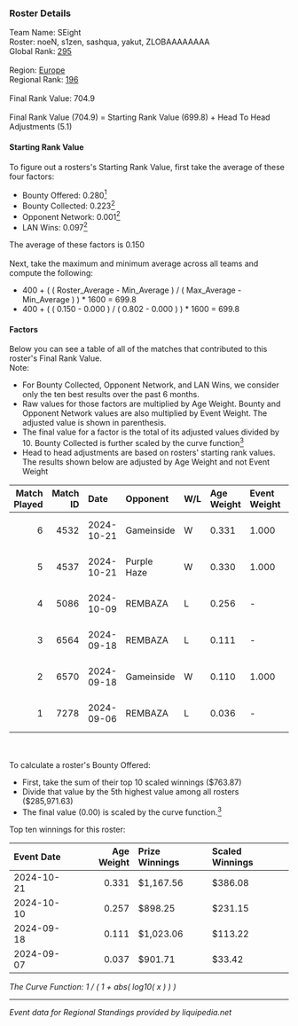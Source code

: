 ### Roster Details<br />
Team Name: SEight<br />
Roster: noeN, s1zen, sashqua, yakut, ZLOBAAAAAAAA<br />
Global Rank: [295](../../standings_global_2025_02_28.md)<br />
<br />
Region: [Europe]( ../../standings_europe_2025_02_28.md)<br />
Regional Rank: [196]( ../../standings_europe_2025_02_28.md)<br />
<br />
Final Rank Value:  704.9<br />
<br />
Final Rank Value (704.9) = Starting Rank Value (699.8) + Head To Head Adjustments (5.1)<br />

#### Starting Rank Value<br />
To figure out a rosters's Starting Rank Value, first take the average of these four factors:<br />
- Bounty Offered: 0.280[<sup>1</sup>](#table2)
- Bounty Collected: 0.223[<sup>2</sup>](#table1)
- Opponent Network: 0.001[<sup>2</sup>](#table1)
- LAN Wins: 0.097[<sup>2</sup>](#table1)

The average of these factors is 0.150<br />
<br />
Next, take the maximum and minimum average across all teams and compute the following:<br />
- 400 + ( ( Roster_Average - Min_Average ) / ( Max_Average - Min_Average ) ) * 1600 = 699.8
- 400 + ( ( 0.150 - 0.000 ) / ( 0.802 - 0.000 ) ) * 1600 = 699.8


#### Factors<br />
Below you can see a table of all of the matches that contributed to this roster's Final Rank Value.<br />
Note:<br />

- For Bounty Collected, Opponent Network, and LAN Wins, we consider only the ten best results over the past 6 months.
- Raw values for those factors are multiplied by Age Weight. Bounty and Opponent Network values are also multiplied by Event Weight. The adjusted value is shown in parenthesis.
- The final value for a factor is the total of its adjusted values divided by 10. Bounty Collected is further scaled by the curve function[<sup>3</sup>](#curveFunction)
- Head to head adjustments are based on rosters' starting rank values. The results shown below are adjusted by Age Weight and not Event Weight
<span id="table1"></span><br />


| Match Played | Match ID | Date       | Opponent    | W/L | Age Weight | Event Weight | Bounty Collected | Opponent Network | LAN Wins  | H2H Adj. | Roster                                    |
| -: | -: | :- | :- | :- | :- | :- | :- | :- | :- | -: | :- |
|            6 |     4532 | 2024-10-21 | Gameinside  | W   | 0.331      | 1.000        | 0.005 (0.002)    | 0.029 (0.010)    | 1 (0.331) |     5.54 | noeN, s1zen, sashqua, yakut, ZLOBAAAAAAAA |
|            5 |     4537 | 2024-10-21 | Purple Haze | W   | 0.330      | 1.000        | 0.004 (0.001)    | 0.000 (0.000)    | 1 (0.330) |     3.06 | noeN, s1zen, sashqua, yakut, ZLOBAAAAAAAA |
|            4 |     5086 | 2024-10-09 | REMBAZA     | L   | 0.256      | -            | -                | -                | -         |    -3.36 | noeN, sashqua, yakut, zed1x, ZLOBAAAAAAAA |
|            3 |     6564 | 2024-09-18 | REMBAZA     | L   | 0.111      | -            | -                | -                | -         |    -1.50 | myata, noeN, sashqua, yakut, ZLOBAAAAAAAA |
|            2 |     6570 | 2024-09-18 | Gameinside  | W   | 0.110      | 1.000        | 0.005 (0.001)    | 0.029 (0.003)    | 1 (0.110) |     1.81 | myata, noeN, sashqua, yakut, ZLOBAAAAAAAA |
|            1 |     7278 | 2024-09-06 | REMBAZA     | L   | 0.036      | -            | -                | -                | -         |    -0.49 | myata, noeN, sashqua, yakut, ZLOBAAAAAAAA |

<br />
<span id="table2"></span><br />
To calculate a roster's Bounty Offered:<br />

- First, take the sum of their top 10 scaled winnings ($763.87)
- Divide that value by the 5th highest value among all rosters ($285,971.63)
- The final value (0.00) is scaled by the curve function.[<sup>3</sup>](#curveFunction)

Top ten winnings for this roster:<br />

| Event Date | Age Weight | Prize Winnings | Scaled Winnings |
| :- | -: | :- | :- |
| 2024-10-21 |      0.331 | $1,167.56      | $386.08         |
| 2024-10-10 |      0.257 | $898.25        | $231.15         |
| 2024-09-18 |      0.111 | $1,023.06      | $113.22         |
| 2024-09-07 |      0.037 | $901.71        | $33.42          |


<span id="curveFunction"></span>_The Curve Function: 1 / ( 1 + abs( log10( x ) ) )_<br />

---
_Event data for Regional Standings provided by liquipedia.net_<br />
